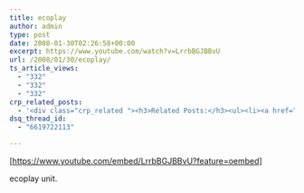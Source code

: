 ```yaml
---
title: ecoplay
author: admin
type: post
date: 2008-01-30T02:26:58+00:00
excerpt: https://www.youtube.com/watch?v=LrrbBGJBBvU
url: /2008/01/30/ecoplay/
ts_article_views:
  - "332"
  - "332"
  - "332"
crp_related_posts:
  - '<div class="crp_related "><h3>Related Posts:</h3><ul><li><a href="https://scdhub.org/2017/12/25/wastewater-treatment-and-biosolids-management/"    ><img src="https://scdhub.org/wp-content/uploads/2017/12/wastewater-treatment-and-biosoli-150x150.jpg" alt="Wastewater treatment and Biosolids management" title="Wastewater treatment and Biosolids management" width="150" height="150" class="crp_thumb crp_featured" /><span class="crp_title">Wastewater treatment and Biosolids management</span></a></li><li><a href="https://scdhub.org/2017/07/24/astounding-tiny-house-with-downstairs-master-bedroom/"    ><img src="https://scdhub.org/wp-content/uploads/2017/07/astounding-tiny-house-with-downstairs-master-bedroom-150x150.jpg" alt="Astounding Tiny House With Downstairs Master Bedroom" title="Astounding Tiny House With Downstairs Master Bedroom" width="150" height="150" class="crp_thumb crp_featured" /><span class="crp_title">Astounding Tiny House With Downstairs Master Bedroom</span></a></li><li><a href="https://scdhub.org/2017/12/12/dyed-without-waste-developing-a-process-to-save-water-in-the-textile-industry/"    ><img src="https://scdhub.org/wp-content/plugins/contextual-related-posts/default.png" alt="Dyed without waste &#8211; developing a process to save water in the textile industry" title="Dyed without waste &#8211; developing a process to save water in the textile industry" width="150" height="150" class="crp_thumb crp_default" /><span class="crp_title">Dyed without waste &#8211; developing a process to&hellip;</span></a></li><li><a href="https://scdhub.org/2017/12/12/do-it-yourself-rain-bench-by-second-rain/"    ><img src="https://scdhub.org/wp-content/uploads/2017/12/do-it-yourself-rain-bench-by-sec-150x150.jpg" alt="Do-it-yourself rain bench by Second Rain" title="Do-it-yourself rain bench by Second Rain" width="150" height="150" class="crp_thumb crp_featured" /><span class="crp_title">Do-it-yourself rain bench by Second Rain</span></a></li><li><a href="https://scdhub.org/2018/01/06/household-and-neighborhood-sanitation-infrastructures-excreta-wastewater-disposal-in-developing-countries/"    ><img src="https://scdhub.org/wp-content/plugins/contextual-related-posts/default.png" alt="Household and neighborhood Sanitation Infrastructures: Excreta, wastewater disposal in developing countries" title="Household and neighborhood Sanitation Infrastructures: Excreta, wastewater disposal in developing countries" width="150" height="150" class="crp_thumb crp_default" /><span class="crp_title">Household and neighborhood Sanitation&hellip;</span></a></li><li><a href="https://scdhub.org/education/public-health/data-sources/"    ><img src="https://scdhub.org/wp-content/plugins/contextual-related-posts/default.png" alt="Data Sources" title="Data Sources" width="150" height="150" class="crp_thumb crp_default" /><span class="crp_title">Data Sources</span></a></li></ul><div class="crp_clear"></div></div>'
dsq_thread_id:
  - "6619722113"

---
```

[https://www.youtube.com/embed/LrrbBGJBBvU?feature=oembed] 

ecoplay unit.